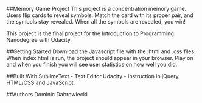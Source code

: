 ##Memory Game Project
This project is a concentration memory game.  Users flip cards to reveal symbols.  Match the card with its proper pair, and the symbols stay revealed.  When all the symbols are revealed, you win!

This project is the final project for the Introduction to Programming Nanodegree with Udacity.

##Getting Started
Download the Javascript file with the .html and .css files.  When index.html is run, the project should appear in your browser.  Play on and when you finish you will see user statistics on how well you did.


##Built With
SublimeText - Text Editor
Udacity - Instruction in jQuery, HTML/CSS and JavaScript.

##Authors
Dominic Dabrowiecki


